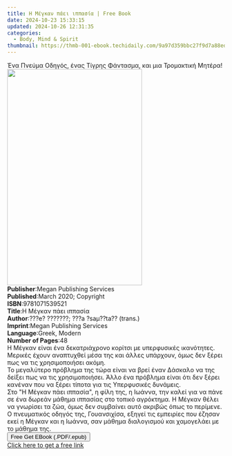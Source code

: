 ```yaml
---
title: Η Μέγκαν πάει ιππασία | Free Book
date: 2024-10-23 15:33:15
updated: 2024-10-26 12:31:35
categories:
  - Body, Mind & Spirit
thumbnail: https://thmb-001-ebook.techidaily.com/9a97d359bbc27f9d7a88ed7b041aabb69e1fc53ee48eff2f9953d5125630fa88.jpg
---
```

<main id="book-container">
  <div class="flex flex-col">
    <div class="book-brief flex-1 py-6 px-4 sm:p-6 md:py-10 md:px-8">
      <!-- brief-->
      <div class="book-brief-main">
        Ένα Πνεύμα Οδηγός, ένας Τίγρης Φάντασμα, και μια Τρομακτική Μητέρα!
      </div>
    </div>
    <div
      class="book-meta-info flex-1 grid gap-4 col-start-1 col-end-3 row-start-1 sm:mb-6 sm:grid-cols-4 lg:gap-6 lg:col-start-2 lg:row-end-6 lg:row-span-6 lg:mb-0"
    >
      <div
        class="book-meta-info-left place-content-center mt-4 p-4 text-sm leading-6 col-start-2 col-span-2 dark:text-slate-400"
      >
        <img
          class="w-full h-500 object-cover rounded-lg sm:h-255 sm:col-span-2 lg:col-span-full"
          src="https://img-001-ebook.techidaily.com/a171c81f944fcabdbf16d2d22a68408b38b086499ee0414726371bc4e829e413.jpg"
          alt=""
          width="312"
          height="500"
        />
      </div>
      <div
        class="book-meta-info-right mt-2 col-start-1 row-start-2 col-span-3 self-center"
      >
        <!-- meta data  -->
        <div class="flex flex-col px-4 md:px-8">
          <div class="flex-1">
            <strong>Publisher</strong>:<span class="px-2"
              >Megan Publishing Services</span
            >
          </div>
          <div class="flex-1">
            <strong>Published</strong>:<span class="px-2"
              >March 2020; Copyright</span
            >
          </div>
          <div class="flex-1">
            <strong>ISBN</strong>:<span class="px-2">9781071539521</span>
          </div>
          <div class="flex-1">
            <strong>Title</strong>:<span class="px-2"
              >Η Μέγκαν πάει ιππασία</span
            >
          </div>
          <div class="flex-1">
            <strong>Author</strong>:<span class="px-2"
              >???e? ???????; ???a ?saµ??ta?? (trans.)</span
            >
          </div>
          <div class="flex-1">
            <strong>Imprint</strong>:<span class="px-2"
              >Megan Publishing Services</span
            >
          </div>
          <div class="flex-1">
            <strong>Language</strong>:<span class="px-2">Greek, Modern</span>
          </div>
          <div class="flex-1">
            <strong>Number of Pages</strong>:<span class="px-2">48</span>
          </div>
        </div>
      </div>
    </div>
    <div class="book-description flex-1 py-6 px-4 sm:p-6 md:py-10 md:px-8">
      <div class="book-description-main">
        <div accordion-content="" id="description">
          Η Μέγκαν είναι ένα δεκατριάχρονο κορίτσι με υπερφυσικές ικανότητες.
          Μερικές έχουν αναπτυχθεί μέσα της και άλλες υπάρχουν, όμως δεν ξέρει
          πως να τις χρησιμοποιήσει ακόμη.<br />Το μεγαλύτερο πρόβλημα της τώρα
          είναι να βρεί έναν Δάσκαλο να της δείξει πως να τις χρησιμοποιήσει.
          Άλλο ένα πρόβλημα είναι ότι δεν ξέρει κανέναν που να ξέρει τίποτα για
          τις Υπερφυσικές δυνάμεις.<br />Στο "Η Μέγκαν πάει ιππασία", η φίλη
          της, η Ιωάννα, την καλεί για να πάνε σε ένα δωρεάν μάθημα ιππασίας στο
          τοπικό αγρόκτημα. Η Μέγκαν θέλει να γνωρίσει τα ζώα, όμως δεν
          συμβαίνει αυτό ακριβώς όπως το περίμενε.<br />Ο πνευματικός οδηγός
          της, Γουανσιχίσα, εξηγεί τις εμπειρίες που έζησαν εκεί η Μέγκαν και η
          Ιωάννα, σαν μάθημα διαλογισμού και χαμογελάει με το μάθημα της.<br />
        </div>
      </div>
    </div>
    <div class="book-excerpts flex-1 py-6 px-4 sm:p-6 md:py-10 md:px-8"></div>
    <div
      class="book-about-author flex-1 py-6 px-4 sm:p-6 md:py-10 md:px-8"
    ></div>
    <div class="book-free-get flex-1 py-6 px-4 sm:p-6 md:py-10 md:px-8">
      <button
        id="btn-free-get"
        class="bg-blue-500 hover:bg-blue-700 text-white font-bold py-2 px-4 rounded"
      >
        Free Get EBook (.PDF/.epub)
      </button>
      <div id="countdown-display" class="px-2 text-lg mt-2"></div>
      <a
        id="free-link"
        class="hidden bg-blue-500 hover:bg-blue-700 text-white font-bold py-2 px-4 rounded"
        href="https://www.ebooks.com/en-us/book/210011908/ebook/e/"
        target="_blank"
        >Click here to get a free link</a
      >
    </div>
    <script>
      let countdownTime = 0;
      let countdownInterval = null;
      document
        .getElementById('btn-free-get')
        .addEventListener('click', startCountdown);
      function startCountdown() {
        countdownTime = new Date().getTime() + 60000 * 3;
        countdownInterval = setInterval(updateCountdown, 1000);
        document.getElementById('btn-free-get').disabled = true;
        document
          .getElementById('btn-free-get')
          .classList.add('bg-gray-500', 'cursor-not-allowed');
      }
      function updateCountdown() {
        let currentTime = new Date().getTime();
        let timeLeft = countdownTime - currentTime;
        let secondsLeft = Math.floor(timeLeft / 1000);
        document.getElementById('countdown-display').innerHTML =
          `Remaining time: ${secondsLeft} seconds.`;
        if (secondsLeft <= 0) {
          clearInterval(countdownInterval);
          document.getElementById('btn-free-get').classList.add('hidden');
          document.getElementById('free-link').classList.remove('hidden');
          document.getElementById('countdown-display').innerHTML = '';
        }
      }
    </script>
  </div>
</main>
